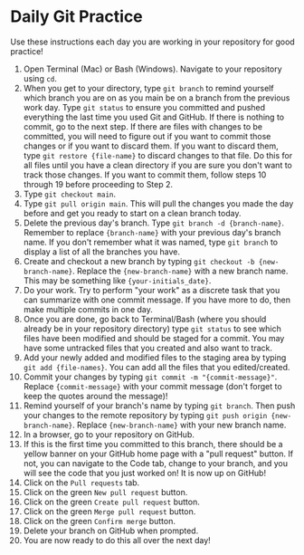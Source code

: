 # Daily Git Practice

Use these instructions each day you are working in your repository for good practice!

1. Open Terminal (Mac) or Bash (Windows). Navigate to your repository using `cd`.
2. When you get to your directory, type `git branch` to remind yourself
which branch you are on as you main be on a branch from the previous work day.
Type `git status` to ensure you committed and pushed everything the last time 
you used Git and GitHub. If there is nothing to commit, go to the next step. 
If there are files with changes to be committed, you will need to figure out if
you want to commit those changes or if you want to discard them. If you want to 
discard them, type `git restore {file-name}` to discard changes to that file. Do
this for all files until you have a clean directory if you are sure you don't 
want to track those changes. If you want to commit them, follow steps 10 through 19
before proceeding to Step 2.
3. Type `git checkout main`.
4. Type `git pull origin main`. This will pull the changes you made
the day before and get you ready to start on a clean branch today.
5. Delete the previous day's branch. Type `git branch -d {branch-name}`. 
Remember to replace `{branch-name}` with your previous day's branch 
name. If you don't remember what it was named, type `git branch` to display a 
list of all the branches you have.
6. Create and checkout a new branch by typing `git checkout -b {new-branch-name}`. 
Replace the `{new-branch-name}` with a new branch name. This may be something 
like `{your-initials_date}`.
7. Do your work. Try to perform "your work" as a discrete task that you can summarize
with one commit message. If you have more to do, then make multiple commits in 
one day.
8. Once you are done, go back to Terminal/Bash (where you should already be in 
your repository directory) type `git status` to see which files have been modified 
and should be staged for a commit. You may have some untracked files that you 
created and also want to track.
9. Add your newly added and modified files to the staging area by typing 
`git add {file-names}`. You can add all the files that you edited/created. 
10. Commit your changes by typing `git commit -m "{commit-message}"`. Replace 
`{commit-message}` with your commit message (don't forget to keep the quotes 
around the message)!
11. Remind yourself of your branch's name by typing `git branch`. Then push your
changes to the remote repository by typing `git push origin {new-branch-name}`. 
Replace `{new-branch-name}` with your new branch name.
12. In a browser, go to your repository on GitHub.
13. If this is the first time you committed to this branch, there should be a 
yellow banner on your GitHub home page with a "pull request" button. If not,  you 
can navigate to the Code tab, change to your branch, and you will see the code
that you just worked on! It is now up on GitHub!
14. Click on the `Pull requests` tab.
15. Click on the green `New pull request` button.
16. Click on the green `Create pull request` button.
17. Click on the green `Merge pull request` button.
18. Click on the green `Confirm merge` button.
19. Delete your branch on GitHub when prompted.
20. You are now ready to do this all over the next day!

